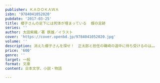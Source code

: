 ```yaml
---
publisher: ＫＡＤＯＫＡＷＡ
isbn: '9784041052020'
pubdate: '2017-03-25'
title: 櫻子さんの足下には死体が埋まっている  蝶の足跡
series: ''
author: 太田紫織／著 鉄雄／イラスト
cover: 'https://cover.openbd.jp/9784041052020.jpg'
volume: ''
description: 消えた櫻子さんを探せ！　正太郎と担任の磯崎の道中に待ち受けるのは…。
price: '600'
genre: ''
target: 一般
format: 文庫
content: 日本文学、小説・物語

---
```


